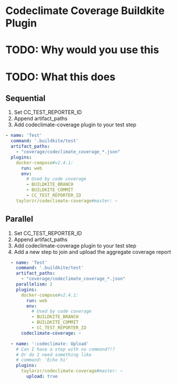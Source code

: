 # Codeclimate Coverage Buildkite Plugin
# TODO: Why would you use this
# TODO: What this does

## Sequential
1. Set CC_TEST_REPORTER_ID
2. Append artifact_paths
3. Add codeclimate-coverage plugin to your test step

```yml
- name: 'Test'
  command: '.buildkite/test'
  artifact_paths:
    - "coverage/codeclimate_coverage_*.json"
  plugins:
    docker-compose#v2.4.1:
      run: web
      env:
        # Used by code coverage
        - BUILDKITE_BRANCH
        - BUILDKITE_COMMIT
        - CC_TEST_REPORTER_ID
    taylorzr/codeclimate-coverage#master: ~

```


## Parallel
1. Set CC_TEST_REPORTER_ID
2. Append artifact_paths
3. Add codeclimate-coverage plugin to your test step
4. Add a new step to join and upload the aggregate coverage report

```yml
  - name: 'Test'
    command: '.buildkite/test'
    artifact_paths:
      - "coverage/codeclimate_coverage_*.json"
    parallelism: 2
    plugins:
      docker-compose#v2.4.1:
        run: web
        env:
          # Used by code coverage
          - BUILDKITE_BRANCH
          - BUILDKITE_COMMIT
          - CC_TEST_REPORTER_ID
      codeclimate-coverage: ~

  - name: ':codeclimate: Upload'
    # Can I have a step with no command?!?
    # Or do I need something like
    # command: 'Echo hi'
    plugins:
      taylorzr/codeclimate-coverage#master: ~
        upload: true
```

